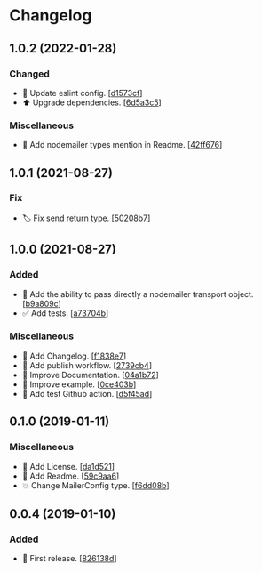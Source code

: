 # Changelog

<a name="1.0.2"></a>
## 1.0.2 (2022-01-28)

### Changed

- 🚨 Update eslint config. [[d1573cf](https://github.com/mathieutu/nodemailer-react/commit/d1573cf3e430b9babf96c442a7cda7d1c4d13025)]
- ⬆️ Upgrade dependencies. [[6d5a3c5](https://github.com/mathieutu/nodemailer-react/commit/6d5a3c541f96c5cff41594a19704b0af612a1ef7)]

### Miscellaneous

- 📝 Add nodemailer types mention in Readme. [[42ff676](https://github.com/mathieutu/nodemailer-react/commit/42ff676c1f99356dc8bf7f26cf073863d2ecf2b9)]


<a name="1.0.1"></a>
## 1.0.1 (2021-08-27)

### Fix

- 🏷️ Fix send return type. [[50208b7](https://github.com/mathieutu/nodemailer-react/commit/50208b7afbc3e296f5fbecdbc066763024c479f3)]


<a name="1.0.0"></a>
## 1.0.0 (2021-08-27)

### Added

- 🎉 Add the ability to pass directly a nodemailer transport object. [[b9a809c](https://github.com/mathieutu/nodemailer-react/commit/b9a809ce5f14988c35a2d613c96c094ba7ac0491)]
- ✅ Add tests. [[a73704b](https://github.com/mathieutu/nodemailer-react/commit/a73704b3dc952dcbfedd52c626b9fabbdca2f2c4)]

### Miscellaneous

- 📝 Add Changelog. [[f1838e7](https://github.com/mathieutu/nodemailer-react/commit/f1838e711243be00ec4f2cadfee2ef103d5b8613)]
- 👷 Add publish workflow. [[2739cb4](https://github.com/mathieutu/nodemailer-react/commit/2739cb469fd6187978b650878e8789e1d459e484)]
- 📝 Improve Documentation. [[04a1b72](https://github.com/mathieutu/nodemailer-react/commit/04a1b7287e0d9caab48a9724f18343a2edd29af7)]
- 📝 Improve example. [[0ce403b](https://github.com/mathieutu/nodemailer-react/commit/0ce403bb9e586e88b4ac591098d58bc5f46eb6db)]
- 👷 Add test Github action. [[d5f45ad](https://github.com/mathieutu/nodemailer-react/commit/d5f45adc1ae4d14a10d2d98f75431ef3d8895298)]


<a name="0.1.0"></a>
## 0.1.0 (2019-01-11)

### Miscellaneous

- 📄 Add License. [[da1d521](https://github.com/mathieutu/nodemailer-react/commit/da1d521e548fb2be3682b653660dd9e3866b6b71)]
- 📝 Add Readme. [[59c9aa6](https://github.com/mathieutu/nodemailer-react/commit/59c9aa61e362fe29569284bd93c55882eba6ecaa)]
- 💥 Change MailerConfig type. [[f6dd08b](https://github.com/mathieutu/nodemailer-react/commit/f6dd08b50be6ba2f03eef41087c7165e1b6aa8e6)]


<a name="0.0.4"></a>
## 0.0.4 (2019-01-10)

### Added

- 🎉 First release. [[826138d](https://github.com/mathieutu/nodemailer-react/commit/826138dd40bcf2f338a1823c22fb5d6239ca247f)]


